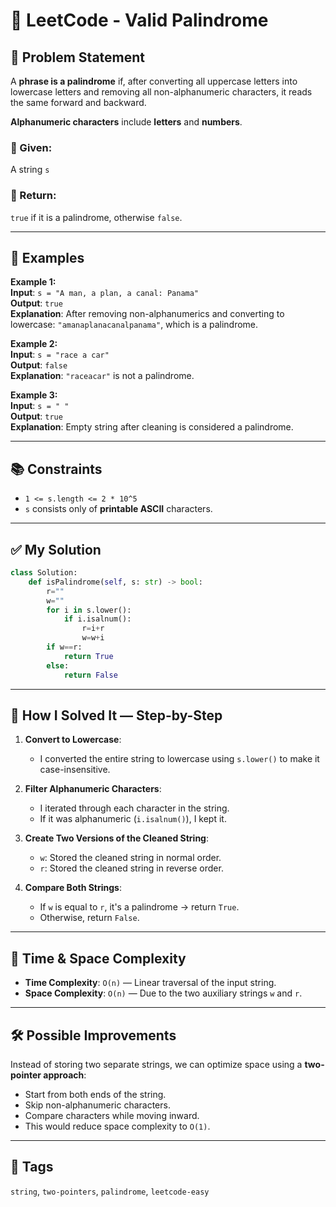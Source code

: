 # 🧠 LeetCode - Valid Palindrome

## 📝 Problem Statement

A **phrase is a palindrome** if, after converting all uppercase letters into lowercase letters and removing all non-alphanumeric characters, it reads the same forward and backward.

**Alphanumeric characters** include **letters** and **numbers**.

### 🔹 Given:  
A string `s`

### 🔹 Return:  
`true` if it is a palindrome, otherwise `false`.

---

## 📌 Examples

**Example 1:**  
**Input**: `s = "A man, a plan, a canal: Panama"`  
**Output**: `true`  
**Explanation**: After removing non-alphanumerics and converting to lowercase: `"amanaplanacanalpanama"`, which is a palindrome.

**Example 2:**  
**Input**: `s = "race a car"`  
**Output**: `false`  
**Explanation**: `"raceacar"` is not a palindrome.

**Example 3:**  
**Input**: `s = " "`  
**Output**: `true`  
**Explanation**: Empty string after cleaning is considered a palindrome.

---

## 📚 Constraints

- `1 <= s.length <= 2 * 10^5`  
- `s` consists only of **printable ASCII** characters.

---

## ✅ My Solution

```python
class Solution:
    def isPalindrome(self, s: str) -> bool:
        r=""
        w=""
        for i in s.lower():
            if i.isalnum():
                r=i+r
                w=w+i
        if w==r:
            return True
        else:
            return False
```

---

## 🧩 How I Solved It — Step-by-Step

1. **Convert to Lowercase**:  
   - I converted the entire string to lowercase using `s.lower()` to make it case-insensitive.

2. **Filter Alphanumeric Characters**:  
   - I iterated through each character in the string.  
   - If it was alphanumeric (`i.isalnum()`), I kept it.

3. **Create Two Versions of the Cleaned String**:  
   - `w`: Stored the cleaned string in normal order.  
   - `r`: Stored the cleaned string in reverse order.

4. **Compare Both Strings**:  
   - If `w` is equal to `r`, it's a palindrome → return `True`.  
   - Otherwise, return `False`.

---

## 🧠 Time & Space Complexity

- **Time Complexity**: `O(n)` — Linear traversal of the input string.
- **Space Complexity**: `O(n)` — Due to the two auxiliary strings `w` and `r`.

---

## 🛠️ Possible Improvements

Instead of storing two separate strings, we can optimize space using a **two-pointer approach**:
- Start from both ends of the string.
- Skip non-alphanumeric characters.
- Compare characters while moving inward.
- This would reduce space complexity to `O(1)`.

---

## 🔗 Tags

`string`, `two-pointers`, `palindrome`, `leetcode-easy`